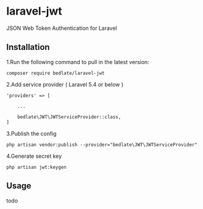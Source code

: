 # laravel-jwt

JSON Web Token Authentication for Laravel

## Installation

1.Run the following command to pull in the latest version:

    composer require bedlate/laravel-jwt
    
2.Add service provider ( Laravel 5.4 or below )

    'providers' => [
    
        ...
    
        bedlate\JWT\JWTServiceProvider::class,
    ]
    
3.Publish the config

    php artisan vendor:publish --provider="bedlate\JWT\JWTServiceProvider"
    
4.Generate secret key

    php artisan jwt:keygen
    

## Usage

todo
